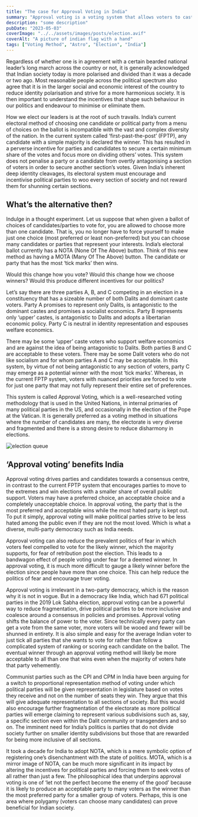 ```yaml
---
title: "The case for Approval Voting in India"
summary: "Approval voting is a voting system that allows voters to cast their vote for as many candidates as they approve of. We explore the potential benefits of approval voting in India's political landscape, by analyzing the outcome of recent Lok Sabha elections."
description: "some description"
pubDate: "2023-05-03"
coverImage: "../../assets/images/posts/election.avif"
coverAlt: "A picture of indian flag with a hand"
tags: ["Voting Method", "Astro", "Election", "India"]
---
```


Regardless of whether one is in agreement with a certain bearded national leader’s long march across the country or not, it is generally acknowledged that Indian society today is more polarised and divided than it was a decade or two ago. Most reasonable people across the political spectrum also agree that it is in the larger social and economic interest of the country to reduce identity polarisation and strive for a more harmonious society. It is then important to understand the incentives that shape such behaviour in our politics and endeavour to minimise or eliminate them.

How we elect our leaders is at the root of such travails. India’s current electoral method of choosing one candidate or political party from a menu of choices on the ballot is incompatible with the vast and complex diversity of the nation. In the current system called ‘first-past-the-post’ (FPTP), any candidate with a simple majority is declared the winner. This has resulted in a perverse incentive for parties and candidates to secure a certain minimum share of the votes and focus more on dividing others’ votes. This system does not penalise a party or a candidate from overtly antagonising a section of voters in order to secure another section’s votes. Given India’s inherent deep identity cleavages, its electoral system must encourage and incentivise political parties to woo every section of society and not reward them for shunning certain sections.

## What’s the alternative then?

Indulge in a thought experiment. Let us suppose that when given a ballot of choices of candidates/parties to vote for, you are allowed to choose more than one candidate. That is, you no longer have to force yourself to make just one choice (most preferred or least non-preferred) but you can choose many candidates or parties that represent your interests. India’s electoral ballot currently has a NOTA (None Of The Above) button. Think of this new method as having a MOTA (Many Of The Above) button. The candidate or party that has the most ‘tick marks’ then wins.

Would this change how you vote? Would this change how we choose winners? Would this produce different incentives for our politics?

Let’s say there are three parties A, B, and C competing in an election in a constituency that has a sizeable number of both Dalits and dominant caste voters. Party A promises to represent only Dalits, is antagonistic to the dominant castes and promises a socialist economics. Party B represents only ‘upper’ castes, is antagonistic to Dalits and adopts a libertarian economic policy. Party C is neutral in identity representation and espouses welfare economics.

There may be some ‘upper’ caste voters who support welfare economics and are against the idea of being antagonistic to Dalits. Both parties B and C are acceptable to these voters. There may be some Dalit voters who do not like socialism and for whom parties A and C may be acceptable. In this system, by virtue of not being antagonistic to any section of voters, party C may emerge as a potential winner with the most ‘tick marks’. Whereas, in the current FPTP system, voters with nuanced priorities are forced to vote for just one party that may not fully represent their entire set of preferences.

This system is called Approval Voting, which is a well-researched voting methodology that is used in the United Nations, in internal primaries of many political parties in the US, and occasionally in the election of the Pope at the Vatican. It is generally preferred as a voting method in situations where the number of candidates are many, the electorate is very diverse and fragmented and there is a strong desire to reduce disharmony in elections.

![election queue](@assets/election-queue.avif "People waiting to vote in queue")

## ‘Approval voting’ benefits India

Approval voting drives parties and candidates towards a consensus centre, in contrast to the current FPTP system that encourages parties to move to the extremes and win elections with a smaller share of overall public support. Voters may have a preferred choice, an acceptable choice and a completely unacceptable choice. In approval voting, the party that is the most preferred and acceptable wins while the most hated party is kept out. To put it simply, approval voting will make political parties strive to be less hated among the public even if they are not the most loved. Which is what a diverse, multi-party democracy such as India needs.

Approval voting can also reduce the prevalent politics of fear in which voters feel compelled to vote for the likely winner, which the majority supports, for fear of retribution post the election. This leads to a bandwagon effect of people voting under fear for a deemed winner. In approval voting, it is much more difficult to gauge a likely winner before the election since people have more than one choice. This can help reduce the politics of fear and encourage truer voting.

Approval voting is irrelevant in a two-party democracy, which is the reason why it is not in vogue. But in a democracy like India, which had 671 political parties in the 2019 Lok Sabha election, approval voting can be a powerful way to reduce fragmentation, drive political parties to be more inclusive and coalesce around a consensus in policies and promises. Approval voting shifts the balance of power to the voter. Since technically every party can get a vote from the same voter, more voters will be wooed and fewer will be shunned in entirety. It is also simple and easy for the average Indian voter to just tick all parties that she wants to vote for rather than follow a complicated system of ranking or scoring each candidate on the ballot. The eventual winner through an approval voting method will likely be more acceptable to all than one that wins even when the majority of voters hate that party vehemently.

Communist parties such as the CPI and CPM in India have been arguing for a switch to proportional representation method of voting under which political parties will be given representation in legislature based on votes they receive and not on the number of seats they win. They argue that this will give adequate representation to all sections of society. But this would also encourage further fragmentation of the electorate as more political parties will emerge claiming to represent various subdivisions such as, say, a specific section even within the Dalit community or transgenders and so on. The imminent need for India’s politics is parties that do not divide society further on smaller identity subdivisions but those that are rewarded for being more inclusive of all sections.

It took a decade for India to adopt NOTA, which is a mere symbolic option of registering one’s disenchantment with the state of politics. MOTA, which is a mirror image of NOTA, can be much more significant in its impact by altering the incentives for political parties and forcing them to seek votes of all rather than just a few. The philosophical idea that underpins approval voting is one of ‘let not the perfect become the enemy of the good’ because it is likely to produce an acceptable party to many voters as the winner than the most preferred party for a smaller group of voters. Perhaps, this is one area where polygamy (voters can choose many candidates) can prove beneficial for Indian society.
